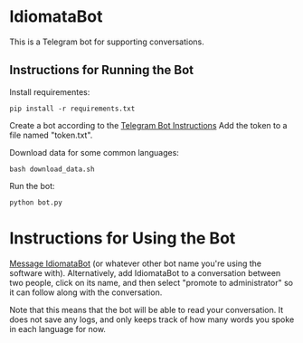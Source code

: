 # IdiomataBot

This is a Telegram bot for supporting conversations.

## Instructions for Running the Bot

Install requirementes:

    pip install -r requirements.txt

Create a bot according to the [Telegram Bot Instructions](https://core.telegram.org/bots)
Add the token to a file named "token.txt".

Download data for some common languages:

    bash download_data.sh

Run the bot:

    python bot.py


# Instructions for Using the Bot

[Message IdiomataBot](https://t.me/IdiomataBot)
(or whatever other bot name you're using the software with).
Alternatively, add IdiomataBot to a conversation between two people, click on
its name, and then select "promote to administrator" so it can follow along
with the conversation.

Note that this means that the bot will be able to read your conversation. It
does not save any logs, and only keeps track of how many words you spoke in each
language for now.
